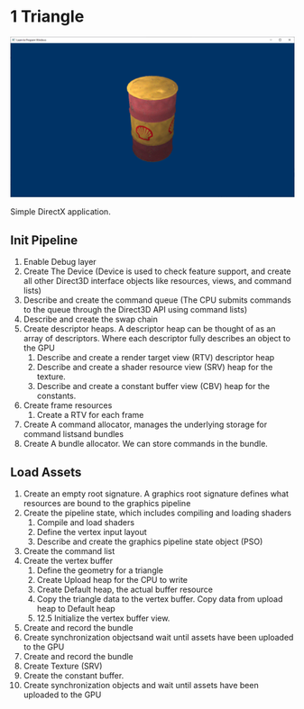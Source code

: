 # 1 Triangle

![alt text](./img/4_Draw_3D_Model.png "Logo Title Text 1")

Simple DirectX application. 

## Init Pipeline
1. Enable Debug layer
2. Create The Device (Device is used to check feature support, and create all other  Direct3D  interface  objects  like  resources,  views,  and  command  lists)
3. Describe and create the command queue (The  CPU  submits  commands  to  the  queue  through the Direct3D API using command lists)
4. Describe and create the swap chain
5. Create descriptor heaps. A descriptor heap can be thought of as an array of descriptors. Where each descriptor fully describes an object to the GPU
   1. Describe and create a render target view (RTV) descriptor heap
   2. Describe and create a shader resource view (SRV) heap for the texture.
   3. Describe and create a constant buffer view (CBV) heap for the constants.
6. Create frame resources
   1. Create a RTV for each frame
7. Create A command allocator, manages the underlying storage for command listsand bundles
8. Create A bundle allocator. We can store commands in the bundle.

## Load Assets
1. Create an empty root signature.  A graphics root signature defines what resources are bound to the graphics pipeline
2. Create the pipeline state, which includes compiling and loading shaders
   1. Compile and load shaders
   2. Define the vertex input layout
   3. Describe and create the graphics pipeline state object (PSO)
3. Create the command list
4. Create the vertex buffer
   1. Define the geometry for a triangle
   2. Create Upload heap for the CPU to write
   3. Create Default heap, the actual buffer resource
   4. Copy the triangle data to the vertex buffer. Copy data from upload heap to Default heap
   5. 12.5 Initialize the vertex buffer view.
5. Create and record the bundle
6. Create synchronization objectsand wait until assets have been uploaded to the GPU
7. Create and record the bundle
8. Create Texture (SRV)
9. Create the constant buffer.
10. Create synchronization objects and wait until assets have been uploaded to the GPU